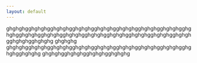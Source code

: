 ```yaml
---
layout: default
---
```


<html>
<style>
text {
  font: 11px "Proxima Nova",sans-serif;
  text-anchor: left;
}
</style>
<head>
	<script src="https://d3js.org/d3.v4.min.js"></script>
</head>
<body>
ghghghgghghghgghghghgghghghgghghghgghghghgghghghgghghghgghghghgghghghgghghghgghghghgghghghgghghghgghghghgghghghgghghghgghghghgghghghg
ghghghg
<div id="grid"></div>
<script src="grid.js" type="text/javascript"></script>
ghghghgghghghgghghghgghghghgghghghgghghghgghghghgghghghgghghghgghghghg
ghghghgghghghgghghghgghghghg
</body>
</html>
